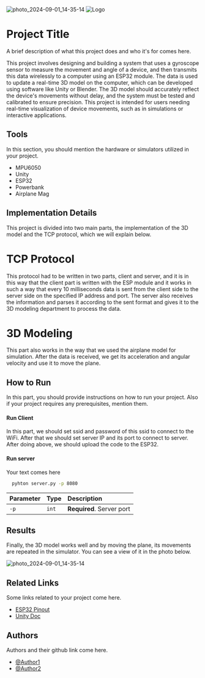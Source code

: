 ![photo_2024-09-01_14-35-14](https://github.com/user-attachments/assets/2bb0cf66-9c7a-4869-a511-0e643c75eab8)
![Logo](https://via.placeholder.com/600x150?text=Your+Logo+Here+600x150)


# Project Title

A brief description of what this project does and who it's for comes here.


This project involves designing and building a system that uses a gyroscope sensor to measure the movement and angle of a device, and then transmits this data wirelessly to a computer using an ESP32 module. The data is used to update a real-time 3D model on the computer, which can be developed using software like Unity or Blender. The 3D model should accurately reflect the device's movements without delay, and the system must be tested and calibrated to ensure precision. This project is intended for users needing real-time visualization of device movements, such as in simulations or interactive applications.


## Tools
In this section, you should mention the hardware or simulators utilized in your project.
- MPU6050
- Unity
- ESP32
- Powerbank
- Airplane Mag


## Implementation Details

This project is divided into two main parts, the implementation of the 3D model and the TCP protocol, which we will explain below.

# TCP Protocol

This protocol had to be written in two parts, client and server, and it is in this way that the client part is written with the ESP module and it works in such a way that every 10 milliseconds data is sent from the client side to the server side on the specified IP address and port. The server also receives the information and parses it according to the sent format and gives it to the 3D modeling department to process the data.

# 3D Modeling

This part also works in the way that we used the airplane model for simulation. After the data is received, we get its acceleration and angular velocity and use it to move the plane.

## How to Run

In this part, you should provide instructions on how to run your project. Also if your project requires any prerequisites, mention them. 


#### Run Client
In this part, we should set ssid and password of this ssid to connect to the WiFi. After that we should set server IP and its port to connect to server. After doing above, we should upload the code to the ESP32. 

#### Run server
Your text comes here
```bash
  pyhton server.py -p 8080
```

| Parameter | Type     | Description                |
| :-------- | :------- | :------------------------- |
| `-p` | `int` | **Required**. Server port |



## Results
Finally, the 3D model works well and by moving the plane, its movements are repeated in the simulator. You can see a view of it in the photo below.

![photo_2024-09-01_14-35-14](https://github.com/user-attachments/assets/94b1ee92-e2ef-437d-bd15-ad5ef1979108)

## Related Links
Some links related to your project come here.
 - [ESP32 Pinout](https://randomnerdtutorials.com/esp32-pinout-reference-gpios/)
 - [Unity Doc](https://docs.unity.com/)


## Authors
Authors and their github link come here.
- [@Author1](https://github.com/MohammadMow)
- [@Author2](https://github.com/Sharif-University-ESRLab)


